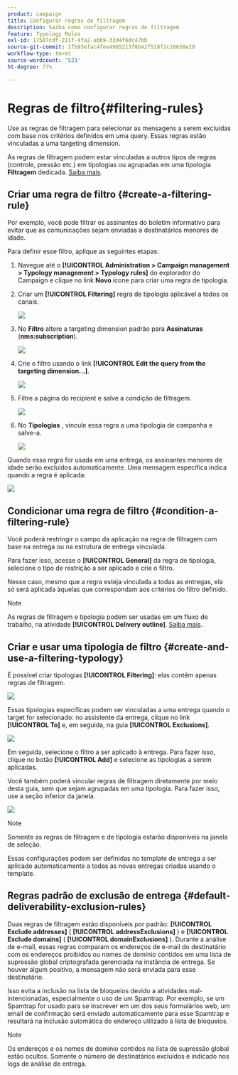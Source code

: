 ```yaml
---
product: campaign
title: Configurar regras de filtragem
description: Saiba como configurar regras de filtragem
feature: Typology Rules
exl-id: 17507cdf-211f-4fa2-abb9-33d4f6dc47bb
source-git-commit: 1fb93efac4fee4965213f8b42f518f2c10638e20
workflow-type: tm+mt
source-wordcount: '523'
ht-degree: 77%

---
```


# Regras de filtro{#filtering-rules}

Use as regras de filtragem para selecionar as mensagens a serem excluídas com base nos critérios definidos em uma query. Essas regras estão vinculadas a uma targeting dimension.

As regras de filtragem podem estar vinculadas a outros tipos de regras (controle, pressão etc.) em tipologias ou agrupadas em uma tipologia **Filtragem** dedicada. [Saiba mais](#create-and-use-a-filtering-typology).

## Criar uma regra de filtro {#create-a-filtering-rule}

Por exemplo, você pode filtrar os assinantes do boletim informativo para evitar que as comunicações sejam enviadas a destinatários menores de idade.

Para definir esse filtro, aplique as seguintes etapas:

1. Navegue até o **[!UICONTROL Administration > Campaign management > Typology management > Typology rules]** do explorador do Campaign e clique no link **Novo** ícone para criar uma regra de tipologia.
1. Criar um **[!UICONTROL Filtering]** regra de tipologia aplicável a todos os canais.

   ![](assets/campaign_opt_create_filter_01.png)

1. No **Filtro** altere a targeting dimension padrão para **Assinaturas** (**nms:subscription**).

   ![](assets/campaign_opt_create_filter_02.png)

1. Crie o filtro usando o link **[!UICONTROL Edit the query from the targeting dimension...]**.

   ![](assets/campaign_opt_create_filter_03.png)

1. Filtre a página do recipient e salve a condição de filtragem.

   ![](assets/campaign_opt_create_filter_03b.png)

1. No **Tipologias** , vincule essa regra a uma tipologia de campanha e salve-a.

   ![](assets/campaign_opt_create_filter_04.png)

Quando essa regra for usada em uma entrega, os assinantes menores de idade serão excluídos automaticamente. Uma mensagem específica indica quando a regra é aplicada:

![](assets/campaign_opt_create_filter_05.png)

## Condicionar uma regra de filtro {#condition-a-filtering-rule}

Você poderá restringir o campo da aplicação na regra de filtragem com base na entrega ou na estrutura de entrega vinculada.

Para fazer isso, acesse o **[!UICONTROL General]** da regra de tipologia, selecione o tipo de restrição a ser aplicado e crie o filtro.
<!--
![](assets/campaign_opt_create_filter_06.png)
-->


Nesse caso, mesmo que a regra esteja vinculada a todas as entregas, ela só será aplicada àquelas que correspondam aos critérios do filtro definido.

>[!NOTE]
>
>As regras de filtragem e tipologia podem ser usadas em um fluxo de trabalho, na atividade **[!UICONTROL Delivery outline]**. [Saiba mais](../workflow/delivery-outline.md).

## Criar e usar uma tipologia de filtro {#create-and-use-a-filtering-typology}

É possível criar tipologias **[!UICONTROL Filtering]**: elas contêm apenas regras de filtragem.

![](assets/campaign_opt_create_typo_filtering.png)

Essas tipologias específicas podem ser vinculadas a uma entrega quando o target for selecionado: no assistente da entrega, clique no link **[!UICONTROL To]** e, em seguida, na guia **[!UICONTROL Exclusions]**.

![](assets/campaign_opt_apply_typo_filtering.png)

Em seguida, selecione o filtro a ser aplicado à entrega. Para fazer isso, clique no botão **[!UICONTROL Add]** e selecione as tipologias a serem aplicadas.

Você também poderá vincular regras de filtragem diretamente por meio desta guia, sem que sejam agrupadas em uma tipologia. Para fazer isso, use a seção inferior da janela.

![](assets/campaign_opt_select_typo_filtering.png)

>[!NOTE]
>
>Somente as regras de filtragem e de tipologia estarão disponíveis na janela de seleção.
>
>Essas configurações podem ser definidas no template de entrega a ser aplicado automaticamente a todas as novas entregas criadas usando o template.
>

## Regras padrão de exclusão de entrega {#default-deliverability-exclusion-rules}

Duas regras de filtragem estão disponíveis por padrão: **[!UICONTROL Exclude addresses]** ( **[!UICONTROL addressExclusions]** ) e **[!UICONTROL Exclude domains]** ( **[!UICONTROL domainExclusions]** ). Durante a análise de e-mail, essas regras comparam os endereços de e-mail do destinatário com os endereços proibidos ou nomes de domínio contidos em uma lista de supressão global criptografada gerenciada na instância de entrega. Se houver algum positivo, a mensagem não será enviada para esse destinatário.

Isso evita a inclusão na lista de bloqueios devido a atividades mal-intencionadas, especialmente o uso de um Spamtrap. Por exemplo, se um Spamtrap for usado para se inscrever em um dos seus formulários web, um email de confirmação será enviado automaticamente para esse Spamtrap e resultará na inclusão automática do endereço utilizado à lista de bloqueios.

>[!NOTE]
>
>Os endereços e os nomes de domínio contidos na lista de supressão global estão ocultos. Somente o número de destinatários excluídos é indicado nos logs de análise de entrega.
